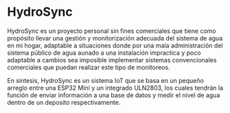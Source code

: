 # HydroSync

HydroSync es un proyecto personal sin fines comerciales que tiene como propósito llevar una gestión y monitorización adecuada del sistema de agua en mi hogar, adaptable a situaciones donde por una mala administración del sistema público de agua aunado a una instalación impractica y poco adaptable a cambios sea imposible implementar sistemas convencionales comerciales que puedan realizar este tipo de monitoreos.

En sintesis, HydroSync es un sistema IoT que se basa en un pequeño arreglo entre una ESP32 Mini y un integrado ULN2803, los cuales tendrán la función de enviar información a una base de datos y medir el nivel de agua dentro de un deposito respectivamente.